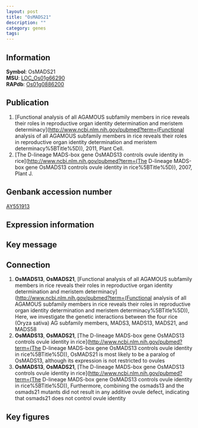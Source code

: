 ```yaml
---
layout: post
title: "OsMADS21"
description: ""
category: genes
tags: 
---
```


## Information
__Symbol__: OsMADS21  
__MSU__: [LOC_Os01g66290](http://rice.plantbiology.msu.edu/cgi-bin/ORF_infopage.cgi?orf=LOC_Os01g66290)  
__RAPdb__: [Os01g0886200](http://rapdb.dna.affrc.go.jp/viewer/gbrowse_details/irgsp1?name=Os01g0886200)  

## Publication
1. [Functional analysis of all AGAMOUS subfamily members in rice reveals their roles in reproductive organ identity determination and meristem determinacy](http://www.ncbi.nlm.nih.gov/pubmed?term=(Functional analysis of all AGAMOUS subfamily members in rice reveals their roles in reproductive organ identity determination and meristem determinacy%5BTitle%5D)), 2011, Plant Cell.
2. [The D-lineage MADS-box gene OsMADS13 controls ovule identity in rice](http://www.ncbi.nlm.nih.gov/pubmed?term=(The D-lineage MADS-box gene OsMADS13 controls ovule identity in rice%5BTitle%5D)), 2007, Plant J.

## Genbank accession number
[AY551913](http://www.ncbi.nlm.nih.gov/nuccore/AY551913)

## Expression information

## Key message

## Connection
1. __OsMADS13__, __OsMADS21__, [Functional analysis of all AGAMOUS subfamily members in rice reveals their roles in reproductive organ identity determination and meristem determinacy](http://www.ncbi.nlm.nih.gov/pubmed?term=(Functional analysis of all AGAMOUS subfamily members in rice reveals their roles in reproductive organ identity determination and meristem determinacy%5BTitle%5D)),  Here, we investigate the genetic interactions between the four rice (Oryza sativa) AG subfamily members, MADS3, MADS13, MADS21, and MADS58
2. __OsMADS13__, __OsMADS21__, [The D-lineage MADS-box gene OsMADS13 controls ovule identity in rice](http://www.ncbi.nlm.nih.gov/pubmed?term=(The D-lineage MADS-box gene OsMADS13 controls ovule identity in rice%5BTitle%5D)),  OsMADS21 is most likely to be a paralog of OsMADS13, although its expression is not restricted to ovules
3. __OsMADS13__, __OsMADS21__, [The D-lineage MADS-box gene OsMADS13 controls ovule identity in rice](http://www.ncbi.nlm.nih.gov/pubmed?term=(The D-lineage MADS-box gene OsMADS13 controls ovule identity in rice%5BTitle%5D)),  Furthermore, combining the osmads13 and the osmads21 mutants did not result in any additive ovule defect, indicating that osmads21 does not control ovule identity

## Key figures


